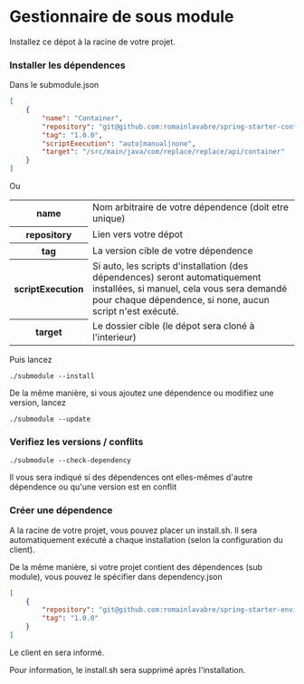 # Gestionnaire de sous module

Installez ce dépot à la racine de votre projet.

### Installer les dépendences

Dans le submodule.json

```json
[
    {
        "name": "Container",
        "repository": "git@github.com:romainlavabre/spring-starter-container.git",
        "tag": "1.0.0",
        "scriptExecution": "auto|manual|none",
        "target": "/src/main/java/com/replace/replace/api/container"
    }
]
```

Ou 

<table>
    <tr>
        <th>name</th>
        <td>Nom arbitraire de votre dépendence (doit etre unique)</td>
    </tr>
    <tr>
        <th>repository</th>
        <td>Lien vers votre dépot</td>
    </tr>
    <tr>
        <th>tag</th>
        <td>La version cible de votre dépendence</td>
    </tr>
    <tr>
        <th>scriptExecution</th>
        <td>
            Si auto, les scripts d'installation (des dépendences) seront automatiquement installées, si manuel, cela vous sera demandé pour chaque dépendence, si none, aucun script n'est exécuté.
        </td>
    </tr>
    <tr>
        <th>target</th>
        <td>Le dossier cible (le dépot sera cloné à l'interieur)</td>
    </tr>
</table>

Puis lancez 

```shell script
./submodule --install
```

De la même manière, si vous ajoutez une dépendence ou modifiez une version, lancez

```shell script
./submodule --update
```  

### Verifiez les versions / conflits

```shell script
./submodule --check-dependency
```  

Il vous sera indiqué si des dépendences ont elles-mêmes d'autre dépendence ou qu'une version est en conflit


### Créer une dépendence

A la racine de votre projet, vous pouvez placer un install.sh.
Il sera automatiquement exécuté a chaque installation (selon la configuration du client).

De la même manière, si votre projet contient des dépendences (sub module), vous pouvez le spécifier dans dependency.json

```json
[
    {
        "repository": "git@github.com:romainlavabre/spring-starter-environment.git",
        "tag": "1.0.0"
    }
]
```

Le client en sera informé.

Pour information, le install.sh sera supprimé après l'installation.